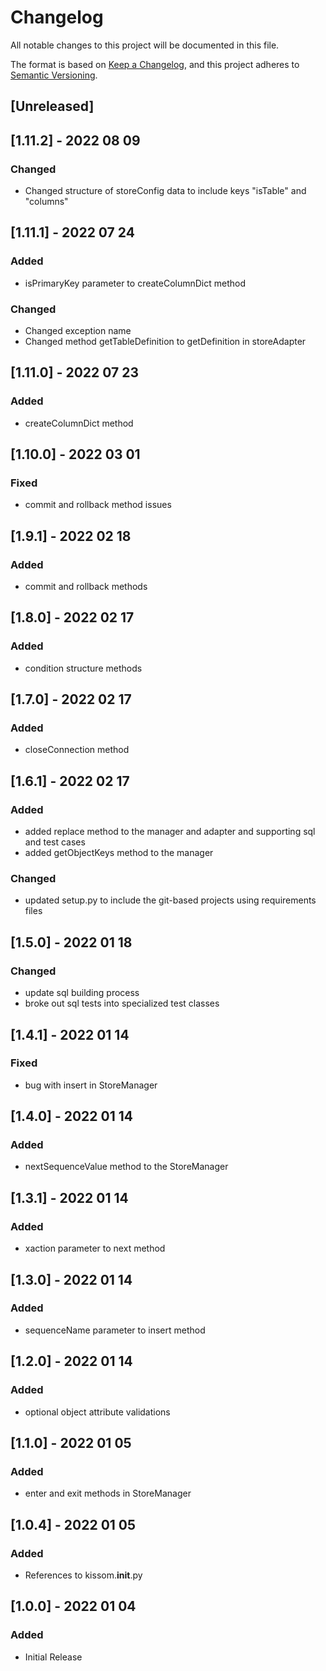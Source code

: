 # Changelog
All notable changes to this project will be documented in this file.

The format is based on [Keep a Changelog](https://keepachangelog.com/en/1.0.0/),
and this project adheres to [Semantic Versioning](https://semver.org/spec/v2.0.0.html).

## [Unreleased]

## [1.11.2] - 2022 08 09
### Changed
- Changed structure of storeConfig data to include keys "isTable" and "columns"

## [1.11.1] - 2022 07 24
### Added
- isPrimaryKey parameter to createColumnDict method
### Changed
- Changed exception name
- Changed method getTableDefinition to getDefinition in storeAdapter

## [1.11.0] - 2022 07 23
### Added
- createColumnDict method

## [1.10.0] - 2022 03 01
### Fixed
- commit and rollback method issues

## [1.9.1] - 2022 02 18
### Added
- commit and rollback methods

## [1.8.0] - 2022 02 17
### Added
- condition structure methods

## [1.7.0] - 2022 02 17
### Added
- closeConnection method

## [1.6.1] - 2022 02 17
### Added
- added replace method to the manager and adapter and supporting sql and test cases
- added getObjectKeys method to the manager
### Changed
- updated setup.py to include the git-based projects using requirements files

## [1.5.0] - 2022 01 18
### Changed
- update sql building process
- broke out sql tests into specialized test classes

## [1.4.1] - 2022 01 14
### Fixed
- bug with insert in StoreManager

## [1.4.0] - 2022 01 14
### Added
- nextSequenceValue method to the StoreManager

## [1.3.1] - 2022 01 14
### Added
- xaction parameter to next method

## [1.3.0] - 2022 01 14
### Added
- sequenceName parameter to insert method

## [1.2.0] - 2022 01 14
### Added
- optional object attribute validations

## [1.1.0] - 2022 01 05
### Added
- enter and exit methods in StoreManager

## [1.0.4] - 2022 01 05
### Added
- References to kissom.__init__.py

## [1.0.0] - 2022 01 04
### Added
- Initial Release
